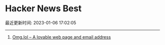 # Hacker News Best

最近更新时间: 2023-01-06 17:02:05

--- 
1. [Omg.lol – A lovable web page and email address](https://home.omg.lol/) 

